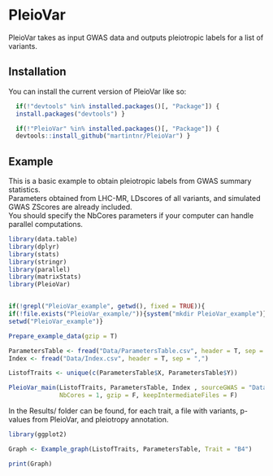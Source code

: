 
<!-- README.md is generated from README.Rmd. Please edit that file -->

# PleioVar

<!-- badges: start -->
<!-- badges: end -->

PleioVar takes as input GWAS data and outputs pleiotropic labels for a
list of variants.

## Installation

You can install the current version of PleioVar like so:

``` r
  if(!"devtools" %in% installed.packages()[, "Package"]) {
  install.packages("devtools") }

  if(!"PleioVar" %in% installed.packages()[, "Package"]) {
  devtools::install_github("martintnr/PleioVar") }
```

## Example

This is a basic example to obtain pleiotropic labels from GWAS summary
statistics.  
Parameters obtained from LHC-MR, LDscores of all variants, and simulated
GWAS ZScores are already included.  
You should specify the NbCores parameters if your computer can handle
parallel computations.

``` r
library(data.table)
library(dplyr)
library(stats)
library(stringr)
library(parallel)
library(matrixStats)
library(PleioVar)


if(!grepl("PleioVar_example", getwd(), fixed = TRUE)){
if(!file.exists("PleioVar_example/")){system("mkdir PleioVar_example")}
setwd("PleioVar_example")}

Prepare_example_data(gzip = T)

ParametersTable <- fread("Data/ParametersTable.csv", header = T, sep = ",")
Index <- fread("Data/Index.csv", header = T, sep = ",")

ListofTraits <- unique(c(ParametersTable$X, ParametersTable$Y))

PleioVar_main(ListofTraits, ParametersTable, Index , sourceGWAS = "Data/",
              NbCores = 1, gzip = F, keepIntermediateFiles = F)
```

In the Results/ folder can be found, for each trait, a file with
variants, p-values from PleioVar, and pleiotropy annotation.

``` r
library(ggplot2)

Graph <- Example_graph(ListofTraits, ParametersTable, Trait = "B4")

print(Graph)
```
